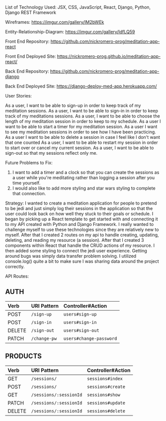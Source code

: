 List of Technology Used: JSX, CSS, JavaScript, React, Django, Python, Django REST Framework

Wireframes: https://imgur.com/gallery/lM2bWEk

Entity-Relationship-Diagram: https://imgur.com/gallery/IdfLQ59

Front End Repository: https://github.com/nickromero-prog/meditation-app-react

Front End Deployed Site: https://nickromero-prog.github.io/meditation-app-react/

Back End Repository: https://github.com/nickromero-prog/meditation-app-django

Back End Deployed Site: https://django-deploy-med-app.herokuapp.com/

User Stories:

As a user, I want to be able to sign-up in order to keep track of my meditation sessions.
As a user, I want to be able to sign-in in order to keep track of my meditations sessions.
As a user, I want to be able to choose the length of my meditation session in order to keep to my schedule.
As a user I want to be able to start a timer for my meditation session.
As a user I want to see my meditation sessions in order to see how I have been practicing.
As a user I want to be able to delete a session in case I feel like I don't want that one counted
As a user, I want to be able to restart my session in order to start over or cancel my current session.
As a user, I want to be able to sign-out so that my sessions reflect only me.

Future Problems to Fix:
1) I want to add a timer and a clock so that you can create the sessions
as a user while you're meditating rather than logging a session after you time yourself.
2) I would also like to add more styling and star wars styling to complete that connection.

Strategy:
I wanted to create a meditation application for people to pretend to be jedi and just simply log their sessions in the application so that the user could look back on how well they stuck to their goals or schedule. I began by picking up a React template to get started with and connecting it to my API created with Python and Django Framework. I really wanted to challenge myself to use these technologies since they are relatively new to myself. After that I created 2 routes on my api to handle creating, updating, deleting, and reading my resource (a session). After that I created 3 components within React that handle the CRUD actions of my resource. I then added some styling to connect the jedi user experience. Getting around bugs was simply data transfer problem solving. I utilized console.log() quite a bit to make sure I was sharing data around the project correctly.

API Routes:
## AUTH
| Verb   | URI Pattern        | Controller#Action          |
|:-------|:----------------   |:------------------         |
| POST   | `/sign-up`         | `users#sign-up`            |
| POST   | `/sign-in`         | `users#sign-in`            |
| DELETE | `/sign-out`        | `users#sign-out`           |
| PATCH  | `/change-pw`       | `users#change-password`    |

## PRODUCTS
| Verb   | URI Pattern              | Controller#Action    |
|:-------|:----------------         |:------------------   |
| GET    | `/sessions/`             | `sessions#index`     |
| POST   | `/sessions/`             | `sessions#create`    |
| GET    | `/sessions/:sessionId`   | `sessions#show`      |
| PATCH  | `/sessions/:sessionId`   | `sessions#update`    |
| DELETE | `/sessions/:sessionId`   | `sessions#delete`    |
